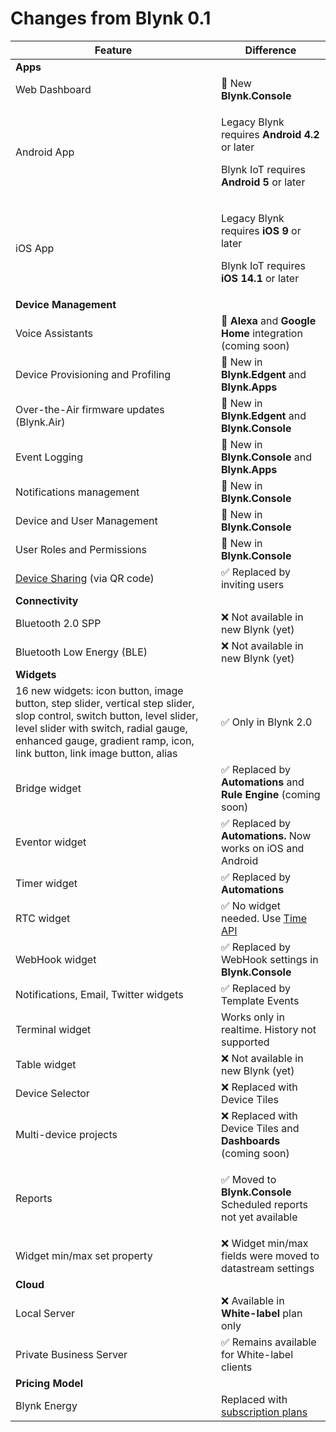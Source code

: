# Changes from Blynk 0.1

| Feature                                                                                                                                                                                                                                     | Difference                                                                                                                      |
| ------------------------------------------------------------------------------------------------------------------------------------------------------------------------------------------------------------------------------------------- | ------------------------------------------------------------------------------------------------------------------------------- |
| **Apps**                                                                                                                                                                                                                                    |                                                                                                                                 |
| Web Dashboard                                                                                                                                                                                                                               | 🎉 New **Blynk.Console**                                                                                                        |
| Android App                                                                                                                                                                                                                                 | <p>Legacy Blynk requires <strong>Android 4.2</strong> or later</p><p>Blynk IoT requires <strong>Android 5</strong> or later</p> |
| iOS App                                                                                                                                                                                                                                     | <p>Legacy Blynk requires <strong>iOS 9</strong> or later</p><p>Blynk IoT requires <strong>iOS 14.1</strong> or later</p>        |
| **Device Management**                                                                                                                                                                                                                       |                                                                                                                                 |
| Voice Assistants                                                                                                                                                                                                                            | 🎉 **Alexa** and **Google Home** integration (coming soon)                                                                      |
| Device Provisioning and Profiling                                                                                                                                                                                                           | 🎉 New in **Blynk.Edgent** and **Blynk.Apps**                                                                                   |
| Over-the-Air firmware updates (Blynk.Air)                                                                                                                                                                                                   | 🎉 New in **Blynk.Edgent** and **Blynk.Console**                                                                                |
| Event Logging                                                                                                                                                                                                                               | 🎉 New in **Blynk.Console** and **Blynk.Apps**                                                                                  |
| Notifications management                                                                                                                                                                                                                    | 🎉 New in **Blynk.Console**                                                                                                     |
| Device and User Management                                                                                                                                                                                                                  | 🎉 New in **Blynk.Console**                                                                                                     |
| User Roles and Permissions                                                                                                                                                                                                                  | 🎉 New in **Blynk.Console**                                                                                                     |
| [Device Sharing](https://docs.blynk.io/en/blynk.console/devices/device-sharing) (via QR code)                                                                                                                                               | ✅ Replaced by inviting users                                                                                                    |
| **Connectivity**                                                                                                                                                                                                                            |                                                                                                                                 |
| Bluetooth 2.0 SPP                                                                                                                                                                                                                           | ❌ Not available in new Blynk (yet)                                                                                              |
| Bluetooth Low Energy (BLE)                                                                                                                                                                                                                  | ❌ Not available in new Blynk (yet)                                                                                              |
| **Widgets**                                                                                                                                                                                                                                 |                                                                                                                                 |
| 16 new widgets: icon button, image button, step slider, vertical step slider, slop control, switch button, level slider, level slider with switch, radial gauge, enhanced gauge, gradient ramp, icon, link button, link image button, alias | ✅ Only in Blynk 2.0                                                                                                             |
| Bridge widget                                                                                                                                                                                                                               | ✅ Replaced by **Automations** and **Rule Engine** (coming soon)                                                                 |
| Eventor widget                                                                                                                                                                                                                              | ✅ Replaced by **Automations.** Now works on iOS and Android                                                                     |
| Timer widget                                                                                                                                                                                                                                | ✅ Replaced by **Automations**                                                                                                   |
| RTC widget                                                                                                                                                                                                                                  | ✅ No widget needed. Use [Time API](../blynk.edgent-firmware-api/rtc-clock.md)                                                   |
| WebHook widget                                                                                                                                                                                                                              | ✅ Replaced by WebHook settings in **Blynk.Console**                                                                             |
| Notifications, Email, Twitter widgets                                                                                                                                                                                                       | ✅ Replaced by Template Events                                                                                                   |
| Terminal widget                                                                                                                                                                                                                             | Works only in realtime. History not supported                                                                                   |
| Table widget                                                                                                                                                                                                                                | ❌ Not available in new Blynk (yet)                                                                                              |
| Device Selector                                                                                                                                                                                                                             | ❌ Replaced with Device Tiles                                                                                                    |
| Multi-device projects                                                                                                                                                                                                                       | ❌ Replaced with Device Tiles and **Dashboards** (coming soon)                                                                   |
| Reports                                                                                                                                                                                                                                     | <p>✅ Moved to <strong>Blynk.Console</strong><br><strong></strong>Scheduled reports not yet available</p>                        |
| Widget min/max set property                                                                                                                                                                                                                 | ❌ Widget min/max fields were moved to datastream settings                                                                       |
| **Cloud**                                                                                                                                                                                                                                   |                                                                                                                                 |
| Local Server                                                                                                                                                                                                                                | ❌ Available in **White-label** plan only                                                                                        |
| Private Business Server                                                                                                                                                                                                                     | ✅ Remains available for White-label clients                                                                                     |
| **Pricing Model**                                                                                                                                                                                                                           |                                                                                                                                 |
| Blynk Energy                                                                                                                                                                                                                                | Replaced with [subscription plans](https://blynk.io/pricing#!/tab/318474072-1)                                                  |
